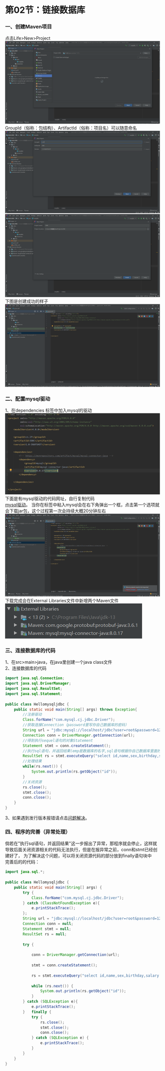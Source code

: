 # 第02节：链接数据库


### 一、创建Maven项目  
点击Life>New>Project  
![hjbl](../images/1002_img1.PNG)   
GroupId（俗称：包结构）、ArtifactId（俗称：项目名）可以随意命名
![hjbl](../images/1002_img2.PNG)  
![hjbl](../images/1002_img3.PNG)  
下图是创建成功的样子
![hjbl](../images/1002_img4.PNG)  
### 二、配置mysql驱动
1、在dependencies 标签中加入mysql的驱动
![hjbl](../images/1002_img6..PNG)  
下面是有mysql驱动的代码网址，自行复制代码  
[mysql驱动](https://mvnrepository.com/artifact/mysql/mysql-connector-java/8.0.18)。
当你在标签中粘入mysql会在右下角弹出一个框，点击第一个选项就会下载jar包，这个过程第一次会持续大概20分钟左右
![hjbl](../images/1002_img5.PNG)  
下载完成会在External Libraries文件中新增两个Maven文件  
![hjbl](../images/1002_img8.PNG) 
### 三、连接数据库的代码
1、在src>main>java，在java里创建一个java class文件  
2、连接数据库的代码  
``` java
import java.sql.Connection;  
import java.sql.DriverManager;  
import java.sql.ResultSet;  
import java.sql.Statement;  

public class Hellomysqljdbc {  
    public static void main(String[] args) throws Exception{  
        //注册驱动  
        Class.forName("com.mysql.cj.jdbc.Driver");  
        //获取连接Connection（password里写你自己数据库的密码）  
        String url = "jdbc:mysql://localhost/jdbc?user=root&password=123456&serverTimezone=UTC";  
        Connection conn = DriverManager.getConnection(url);   
        //得到执行sequel语句的对象Statement    
        Statement stmt = conn.createStatement();    
        //执行sql语句，并返回结果(emp是数据库的名字,sql语句根据你自己数据库里面的的数据表来写)    
        ResultSet rs = stmt.executeQuery("select id,name,sex,birthday,salary from emp");    
        //处理结果    
        while(rs.next()) {    
            System.out.println(rs.getObject("id"));    
        }    
        //关闭资源    
        rs.close();  
        stmt.close();   
        conn.close();   
    }    
}  
```
3、如果遇到发行版本报错请点击[问题解决](https://juejin.im/post/5c7fb897518825408d6feb0d)。  
### 四、程序的完善（异常处理）
倘若在"执行sql语句，并返回结果"这一步报出了异常，那程序就会停止，这样就导致后面关闭资源相关的代码无法执行，但是在报异常之前，conn和stmt已经创建好了， 为了解决这个问题，可以将关闭资源代码的部分放到finally语句块中   
完善后的的代码：    
``` java
import java.sql.*;  

public class Hellomysqljdbc {  
    public static void main(String[] args) {  
        try {  
            Class.forName("com.mysql.cj.jdbc.Driver");  
        } catch (ClassNotFoundException e){  
            e.printStackTrace();  
        };  
        String url = "jdbc:mysql://localhost/jdbc?user=root&password=123456&serverTimezone=UTC";  
        Connection conn = null;  
        Statement stmt = null;  
        ResultSet rs = null;  

        try {  

            conn = DriverManager.getConnection(url);  

            stmt = conn.createStatement();  

            rs = stmt.executeQuery("select id,name,sex,birthday,salary from emp");  

            while (rs.next()) {  
                System.out.println(rs.getObject("id"));  
            }  
        } catch (SQLException e){  
            e.printStackTrace();  
        }   finally {  
            try {  
                rs.close();  
                stmt.close();  
                conn.close();  
            } catch (SQLException e) {  
                e.printStackTrace();  
            }  
        }  
    }  
}  
```



